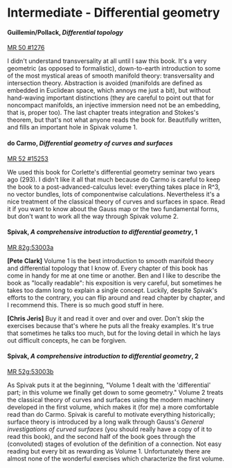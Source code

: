 # Intermediate - Differential geometry

#### Guillemin/Pollack, *Differential topology*

[MR 50 #1276](http://www.ams.org/mathscinet-getitem?mr=50+%231276)

I didn't understand transversality at all until I saw this book.  It's a very geometric (as
opposed to formalistic), down-to-earth introduction to some of the most mystical areas of
smooth manifold theory: transversality and intersection theory.  Abstraction is avoided
(manifolds are defined as embedded in Euclidean space, which annoys me just a bit), but without
hand-waving important distinctions (they are careful to point out that for noncompact
manifolds, an injective immersion need not be an embedding, that is, proper too).  The last
chapter treats integration and Stokes's theorem, but that's not what anyone reads the book for.
Beautifully written, and fills an important hole in Spivak volume 1.

#### do Carmo, *Differential geometry of curves and surfaces*

[MR 52 #15253](http://www.ams.org/mathscinet-getitem?mr=52+%2315253)

We used this book for Corlette's differential geometry seminar two years ago (293).  I didn't
like it all that much because do Carmo is careful to keep the book to a post-advanced-calculus
level: everything takes place in R^3, no vector bundles, lots of componentwise calculations.
Nevertheless it's a nice treatment of the classical theory of curves and surfaces in space.
Read it if you want to know about the Gauss map or the two fundamental forms, but don't want to
work all the way through Spivak volume 2.

#### Spivak, *A comprehensive introduction to differential geometry*, 1

[MR 82g:53003a](http://www.ams.org/mathscinet-getitem?mr=82g%3A53003a)

**[Pete Clark]** Volume 1 is the best introduction to smooth manifold theory and differential
topology that I know of.  Every chapter of this book has come in handy for me at one time or
another.  Ben and I like to describe the book as "locally readable": his exposition is very
careful, but sometimes he takes too damn long to explain a single concept.  Luckily, despite
Spivak's efforts to the contrary, you can flip around and read chapter by chapter, and I
recommend this.  There is so much good stuff in here.

**[Chris Jeris]** Buy it and read it over and over and over.  Don't skip the exercises because
that's where he puts all the freaky examples.  It's true that sometimes he talks too much, but
for the loving detail in which he lays out difficult concepts, he can be forgiven.

#### Spivak, *A comprehensive introduction to differential geometry*, 2

[MR 52g:53003b](http://www.ams.org/mathscinet-getitem?mr=82g%3A53003b)

As Spivak puts it at the beginning, "Volume 1 dealt with the 'differential' part; in this
volume we finally get down to some geometry." Volume 2 treats the classical theory of curves
and surfaces using the modern machinery developed in the first volume, which makes it (for me)
a more comfortable read than do Carmo.  Spivak is careful to motivate everything historically;
surface theory is introduced by a long walk through Gauss's *General investigations of curved
surfaces* (you should really have a copy of it to read this book), and the second half of the
book goes through the (convoluted) stages of evolution of the definition of a connection.  Not
easy reading but every bit as rewarding as Volume 1.  Unfortunately there are almost none of
the wonderful exercises which characterize the first volume.
